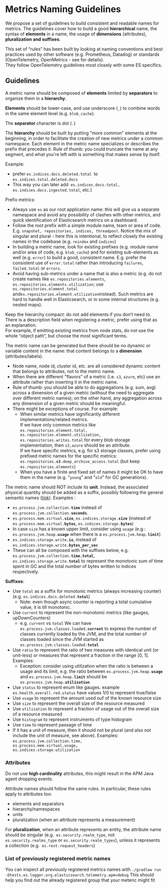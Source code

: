 # Metrics Naming Guidelines

We propose a set of guidelines to build consistent and readable names for metrics. The guidelines cover how to build a good **hierarchical** name, the syntax of **elements** in a name, the usage of **dimensions** (attributes), **pluralization **and** suffixes**.

This set of “rules” has been built by looking at naming conventions and best practices used by other software (e.g. Prometheus, Datadog) or standards (OpenTelemetry, OpenMetrics - see  for details). \
They follow OpenTelemetry guidelines most closely with some ES specifics.

## Guidelines

A metric name should be composed of **elements** limited by **separators** to organize them in a **hierarchy**.

**Elements** should be lower-case, and use underscore (`_`) to combine words in the same element level (e.g. `blob_cache`).

The **separator** character is dot (`.`)

The **hierarchy** should be built by putting "more common" elements at the beginning, in order to facilitate the creation of new metrics under a common namespace. Each element in the metric name specializes or describes the prefix that precedes it. Rule of thumb: you could truncate the name at any segment, and what you're left with is something that makes sense by itself.

Example:
* prefer `es.indices.docs.deleted.total `to `es.indices.total.deleted.docs`
* This way you can later add` es.indices.docs.total, es.indices.docs.ingested.total`, etc.)

Prefix metrics:
* Always use `es` as our root application name: this will give us a separate namespace and avoid any possibility of clashes with other metrics, and quick identification of Elasticsearch metrics on a dashboard.
* Follow the root prefix with a simple module name, team or area of code. E.g. `snapshot, repositories, indices, threadpool`. Notice the mix of singular and plural - here this is intentional, to reflect closely the existing names in the codebase (e.g. `reindex` and `indices`)
* In building a metric name, look for existing prefixes (e.g. module name and/or area of code, e.g. `blob_cache`) and for existing sub-elements as well (e.g. `error`) to build a good, consistent name. E.g. prefer the consistent use of `error.total` rather than introducing `failures`, `failed.total` or `errors`.` `
* Avoid having sub-metrics under a name that is also a metric (e.g. do not create names like `es.repositories.elements`,` es.repositories.elements.utilization`; use` es.repositories.element.total` and` es.repositories.element.utilization `instead). Such metrics are hard to handle well in Elasticsearch, or in some internal structures (e.g. nested maps).

Keep the hierarchy compact: do not add elements if you don’t need to. There is a description field when registering a metric, prefer using that as an explanation. \
For example, if emitting existing metrics from node stats, do not use the whole “object path”, but choose the most significant terms.

The metric name can be generated but there should be no dynamic or variable content in the name: that content belongs to a **dimension** (attributes/labels).

* Node name, node id, cluster id, etc. are all considered dynamic content that belongs to attributes, not to the metric name.
* When there are different "flavors" of a metric (i.e. `s3`, `azure`, etc) use an attribute rather than inserting it in the metric name.
* Rule of thumb: you should be able to do aggregations (e.g. sum, avg) across a dimension of a given metric (without the need to aggregate over different metric names); on the other hand, any aggregation across any dimension of a given metric should be meaningful.
* There might be exceptions of course. For example:
    * When similar metrics have significantly different implementations/related metrics.  \
      If we have only common metrics like  `es.repositories.element.total, es.repositories.element.utilization, es.repositories.writes.total` for every blob storage implementation, then `s3,azure` should be an attribute. \
      If we have specific metrics, e.g. for s3 storage classes, prefer using prefixed metric names for the specific metrics:  <code>es.repositories.<strong>s3</strong>.deep_archive_access.total</code> (but keep `es.repositories.elements`)
    * When you have a finite and fixed set of names it might be OK to have them in the name (e.g. "`young`" and "`old`" for GC generations).

The metric name should NOT include its **unit**. Instead, the associated physical quantity should be added as a suffix, possibly following the general semantic names ([link](https://opentelemetry.io/docs/specs/semconv/general/metrics/#instrument-naming)).
Examples :
* <code>es.process.jvm.collection.<strong>time</strong></code> instead of <code>es.process.jvm.collection.<strong>seconds</strong></code>.
* <code>es.process.mem.virtual.<strong>size</strong></code>, <code>es.indices.storage.<strong>size</strong></code> (instead of <code>es.process.mem.virtual.<strong>bytes</strong></code>, <code>es.indices.storage.<strong>bytes</strong></code>)
* In case `size` has a known upper limit, consider using `usage` (e.g.: <code>es.process.jvm.heap.<strong>usage</strong></code> when there is a <code>es.process.jvm.heap.<strong>limit</strong></code>)
* <code>es.indices.storage.write.<strong>io</strong></code>, instead of <code>es.indices.storage.write.<strong>bytes_per_sec</strong></code>
* These can all be composed with the suffixes below, e.g. <code>es.process.jvm.collection.<strong>time.total</strong></code>, <code>es.indices.storage.write.<strong>total</strong></code> to represent the monotonic sum of time spent in GC and the total number of bytes written to indices respectively.

**Suffixes**:
* Use `total` as a suffix for monotonic metrics (always increasing counter) (e.g. <code>es.indices.docs.deleted.<strong>total</strong></code>)
  * Note: even though async counter is reporting a total cumulative value, it is till monotonic.
* Use `current` to represent the non-monotonic metrics (like gauges, upDownCounters)
  * e.g. `current` vs `total` We can have <code>es.process.jvm.classes.loaded.<strong>current</strong></code> to express the number of classes currently loaded by the JVM, and the total number of classes loaded since the JVM started as <code>es.process.jvm.classes.loaded.<strong>total</strong></code>
* Use `ratio` to represent the ratio of two measures with identical unit (or unit-less) or measures that represent a fraction in the range [0, 1]. Examples:
    * Exception: consider using utilization when the ratio is between a usage and its limit, e.g. the ratio between <code>es.process.jvm.heap.<strong>usage</strong></code> and <code>es.process.jvm.heap.<strong>limit</strong></code> should be <code>es.process.jvm.heap.<strong>utilization</strong></code>
* Use `status` to represent enum like gauges. example <code>es.health.overall.red.status</code> have values 1/0 to represent true/false
* Use `usage` to represent the amount used ouf of the known resource size
* Use `size` to represent the overall size of the resource measured
* Use `utilisation` to represent a fraction of usage out of the overall size of a resource measured
* Use `histogram` to represent instruments of type histogram
* Use `time` to represent passage of time
* If it has a unit of measure, then it should not be plural (and also not include the unit of measure, see above). Examples:  <code>es.process.jvm.collection.time, es.process.mem.virtual.usage<strong>, </strong>es.indices.storage.utilization</code>

### Attributes

Do not use **high cardinality** attributes, this might result in the APM Java agent dropping events.

Attribute names should follow the same rules. In particular, these rules apply to attributes too:
* elements and separators
* hierarchy/namespaces
* units
* pluralization (when an attribute represents a measurement)

For **pluralization**, when an attribute represents an entity, the attribute name should be singular (e.g.` es.security.realm_type`, not` es.security.realms_type` or `es.security.realm_types`), unless it represents a collection (e.g.` es.rest.request_headers`)


### List of previously registered metric names
You can inspect all previously registered metrics names with
`./gradlew run -Dtests.es.logger.org.elasticsearch.telemetry.apm=debug`
This should help you find out the already registered group that your meteric
might fit
